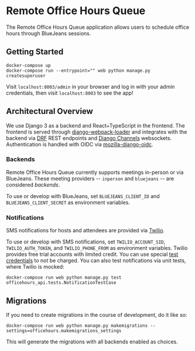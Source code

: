 # Remote Office Hours Queue

The Remote Office Hours Queue application allows users to schedule office hours through BlueJeans sessions.

## Getting Started

```
docker-compose up
docker-compose run --entrypoint="" web python manage.py createsuperuser
```

Visit `localhost:8003/admin` in your browser and log in with your admin credentials, then visit `localhost:8003` to see the app!

## Architectural Overview

We use Django 3 as a backend and React+TypeScript in the frontend. The frontend is served through [django-webpack-loader](https://github.com/owais/django-webpack-loader) and integrates with the backend via [DRF](https://www.django-rest-framework.org/) REST endpoints and [Django Channels](https://channels.readthedocs.io/en/latest/) websockets. Authentication is handled with OIDC via [mozilla-django-oidc](https://github.com/mozilla/mozilla-django-oidc).

### Backends

Remote Office Hours Queue currently supports meetings in-person or via BlueJeans. These meeting providers -- `inperson` and `bluejeans` -- are considered *backends*.

To use or develop with BlueJeans, set `BLUEJEANS_CLIENT_ID` and `BLUEJEANS_CLIENT_SECRET` as environment variables.

### Notifications

SMS notifications for hosts and attendees are provided via [Twilio](https://www.twilio.com/).

To use or develop with SMS notifications, set `TWILIO_ACCOUNT_SID`, `TWILIO_AUTH_TOKEN`, and `TWILIO_PHONE_FROM` as environment variables. Twilio provides free trial accounts with limited credit. You can use special [test credentials](https://www.twilio.com/docs/iam/test-credentials) to not be charged. You can also test notifications via unit tests, where Twilio is mocked: 
```
docker-compose run web python manage.py test officehours_api.tests.NotificationTestCase
```

## Migrations

If you need to create migrations in the course of development, do it like so:
```
docker-compose run web python manage.py makemigrations --settings=officehours.makemigrations_settings
```

This will generate the migrations with all backends enabled as choices.
